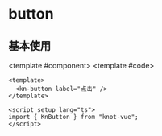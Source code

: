 # button

## 基本使用

<ComponentCard>

<template #component>
<kn-button />
</template>
<template #code>

```vue
<template>
  <kn-button label="点击" />
</template>

<script setup lang="ts">
import { KnButton } from "knot-vue";
</script>
```
</template>
</ComponentCard>

<script setup>
import data from '../../../../src/views/kn-button/index.vue?raw'
</script>

